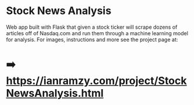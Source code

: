 # Stock News Analysis
Web app built with Flask that given a stock ticker will scrape dozens of articles off of Nasdaq.com and run them through a machine learning model for analysis.
For images, instructions and more see the project page at:
# ➡️  https://ianramzy.com/project/StockNewsAnalysis.html
